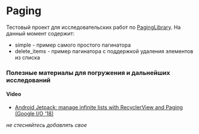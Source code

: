 # Paging
Тестовый проект для исследовательских работ по [PagingLibrary](https://developer.android.com/topic/libraries/architecture/paging/). На данный момент содержит:
* simple - пример самого простого пагинатора
* delete_items - пример пагинатора с поддержкой удаления элементов из списка

### Полезные материалы для погружения и дальнейших исследований
#### Video
* [Android Jetpack: manage infinite lists with RecyclerView and Paging (Google I/O '18)](https://www.youtube.com/watch?v=BE5bsyGGLf4)

*не стесняйтесь добавлять свое*
